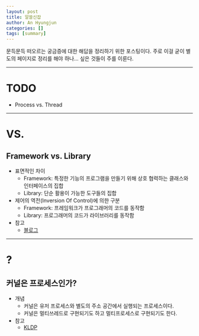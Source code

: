 ```yaml
---
layout: post
title: 알쓸신잡
author: An Hyungjun
categories: []
tags: [summary]
---
```


문득문득 떠오르는 궁금증에 대한 해답을 정리하기 위한 포스팅이다.
주로 이걸 굳이 별도의 페이지로 정리를 해야 하나... 싶은 것들이 주를 이룬다.

--------------------------------------------------------------------------------

# TODO
- Process vs. Thread

--------------------------------------------------------------------------------

# VS.

## Framework vs. Library
- 표면적인 차이
	- Framework: 특정한 기능의 프로그램을 만들기 위해 상호 협력하는 클래스와 인터페이스의 집합
	- Library: 단순 활용이 가능한 도구들의 집합
- 제어의 역전(Inversion Of Control)에 의한 구분
	- Framework: 프레임워크가 프로그래머의 코드를 동작함
	- Library: 프로그래머의 코드가 라이브러리를 동작함
- 참고
	- [블로그](https://mangkyu.tistory.com/4])

--------------------------------------------------------------------------------

# ?

## 커널은 프로세스인가?
- 개념
	- 커널은 유저 프로세스와 별도의 주소 공간에서 실행되는 프로세스이다.
	- 커널은 멀티쓰레드로 구현되기도 하고 멀티프로세스로 구현되기도 한다.
- 참고
	- [KLDP](https://kldp.org/node/82997)
